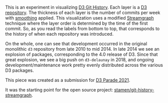 This is an experiment in visualizing [D3 Git History](https://gist.github.com/curran/18287ef2c4b64ffba32000aad47c292b). Each layer is a [D3 repository](https://github.com/d3). The thickness of each layer is the number of commits per week with [smoothing](https://github.com/Fil/array-blur) applied. This visualization uses a modified [Streamgraph](https://en.wikipedia.org/wiki/Streamgraph) technique where the layer order is determined by the time of the first commit. So, as you read the labels from bottom to top, that corresponds to the history of when each repository was introduced.

On the whole, one can see that development occurred in the original monolithic `d3` repository from late 2010 to mid 2014. In late 2014 we see an explosion of packages, corresponding to the 4.0 release of D3. Since that great explosion, we see a big push on `d3-delaunay` in 2018, and ongoing development/maintenance work pretty evenly distributed across the various D3 packages.

This piece was created as a submission for [D3 Parade 2021](https://d3js.community/d3-parade-2021).

It was the starting point for the open source project: [stamen/git-history-streamgraph](https://github.com/stamen/git-history-streamgraph).
